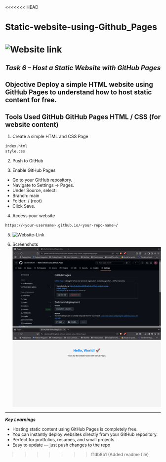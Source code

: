 <<<<<<< HEAD
# Static-website-using-Github_Pages

![Website link](rakshitmalik136.github.io/Static-website-using-Github_Pages)
=======
***Task 6 – Host a Static Website with GitHub Pages***
---
Objective
Deploy a simple HTML website using GitHub Pages to understand how to host static content for free.
---
Tools Used
GitHub
GitHub Pages
HTML / CSS (for website content)
---
1) Create a simple HTML and CSS Page
```bash
index.html
style.css
```

2) Push to GitHub

3) Enable GitHub Pages
- Go to your GitHub repository.
- Navigate to Settings → Pages.
- Under Source, select:
- Branch: main
- Folder: / (root)
- Click Save.

4) Access your website
```bash
https://<your-username>.github.io/<your-repo-name>/
```

5) ![Website-Link](https://rakshitmalik136.github.io/Static-website-using-Github_Pages/)

6) Screenshots
![Github-Pages](Screenshots/GitHub_Pages.png)
![Website-Page](Screenshots/Website_Page.png)


---
***Key Learnings***
- Hosting static content using GitHub Pages is completely free.
- You can instantly deploy websites directly from your GitHub repository.
- Perfect for portfolios, resumes, and small projects.
- Easy to update — just push changes to the repo


>>>>>>> f1db8b1 (Added readme file)
